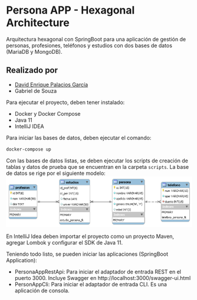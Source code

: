 # Persona APP - Hexagonal Architecture
Arquitectura hexagonal con SpringBoot para una aplicación de gestión de personas, profesiones, teléfonos y estudios con dos bases de datos (MariaDB y MongoDB).
## Realizado por
- [David Enrique Palacios García](https://www.github.com/davidpalaciosg)
- Gabriel de Souza

Para ejecutar el proyecto, deben tener instalado:
- Docker y Docker Compose
- Java 11
- IntelliJ IDEA

Para iniciar las bases de datos, deben ejecutar el comando:
```bash
docker-compose up
```
Con las bases de datos listas, se deben ejecutar los scripts de creación de tablas y datos de prueba que se encuentran en la carpeta `scripts`.
La base de datos se rige por el siguiente modelo:
![Modelo de base de datos](images/database.png "Modelo de base de datos")


En IntelliJ Idea deben importar el proyecto como un proyecto Maven, agregar Lombok y configurar el SDK de Java 11.

Teniendo todo listo, se pueden iniciar las aplicaciones (SpringBoot Application):
- PersonaAppRestApi: Para iniciar el adaptador de entrada REST en el puerto 3000. Incluye Swagger en http://localhost:3000/swagger-ui.html
- PersonAppCli: Para iniciar el adaptador de entrada CLI. Es una aplicación de consola.

